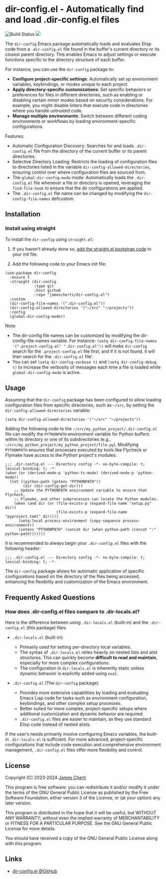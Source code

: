 # dir-config.el - Automatically find and load .dir-config.el files
![Build Status](https://github.com/jamescherti/dir-config.el/actions/workflows/ci.yml/badge.svg)
![](https://raw.githubusercontent.com/jamescherti/dir-config.el/main/.images/made-for-gnu-emacs.svg)

The `dir-config` Emacs package automatically loads and evaluates Elisp code from a `.dir-config.el` file found in the buffer's current directory or its closest parent directory. This enables Emacs to adjust settings or execute functions specific to the directory structure of each buffer.

For instance, you can use the `dir-config` package to:
- **Configure project-specific settings**: Automatically set up environment variables, keybindings, or modes unique to each project.
- **Apply directory-specific customizations**: Set specific behaviors or preferences for files in different directories, such as enabling or disabling certain minor modes based on security considerations. For example, you might disable linters that execute code in directories where you handle untrusted code.
- **Manage multiple environments**: Switch between different coding environments or workflows by loading environment-specific configurations.

Features:
- Automatic Configuration Discovery: Searches for and loads `.dir-config.el` file from the directory of the current buffer or its parent directories.
- Selective Directory Loading: Restricts the loading of configuration files to directories listed in the variable `dir-config-allowed-directories`, ensuring control over where configuration files are sourced from.
- The `global-dir-config-mode` mode: Automatically loads the `.dir-config.el` file whenever a file or directory is opened, leveraging the `find-file-hook` to ensure that the dir configurations are applied.
- The `.dir-config.el` file name can be changed by modifying the `dir-config-file-names` defcustom.

## Installation

### Install using straight

To install the `dir-config` using `straight.el`:

1. If you haven't already done so, [add the straight.el bootstrap code](https://github.com/radian-software/straight.el?tab=readme-ov-file#getting-started) to your init file.

2. Add the following code to your Emacs init file:
``` emacs-lisp
(use-package dir-config
  :ensure t
  :straight (dir-config
             :type git
             :host github
             :repo "jamescherti/dir-config.el")
  :custom
  (dir-config-file-names '(".dir-config.el"))
  (dir-config-allowed-directories '("~/src" "~/projects"))
  :config
  (global-dir-config-mode))
```

Note:
- The dir-config file names can be customized by modifying the dir-config-file-names variable. For instance: ```(setq dir-config-file-names '(".project-config.el" ".dir-config.el"))``` will make `dir-config` search for the `.project-config.el` file first, and if it is not found, it will then search for the `.dir-config.el` file'.
- You can set `(setq dir-config-verbose t)` and `(setq dir-config-debug t)` to increase the verbosity of messages each time a file is loaded while `global-dir-config-mode` is active.

## Usage

Assuming that the `dir-config` package has been configured to allow loading configuration files from specific directories, such as `~/src`, by setting the `dir-config-allowed-directories` variable:
``` emacs-lisp
(setq dir-config-allowed-directories '("~/src" "~/projects"))
```

Adding the following code to the `~/src/my_python_project/.dir-config.el` file can modify the `PYTHONPATH` environment variable for Python buffers within its directory or one of its subdirectories (e.g., `~/src/my_python_project/my_python_project/file.py`). Modifying `PYTHONPATH` ensures that processes executed by tools like Flycheck or Flymake have access to the Python project's modules:
``` emacs-lisp
;;; .dir-config.el --- Directory config -*- no-byte-compile: t; lexical-binding: t; -*-
(when (or (derived-mode-p 'python-ts-mode) (derived-mode-p 'python-mode))
  (let ((python-path (getenv "PYTHONPATH"))
        (dir (dir-config-get-dir)))
    ;; Update the PYTHONPATH environment variable to ensure that Flycheck,
    ;; Flymake, and other subprocesses can locate the Python modules.
    (when (and dir (or (file-exists-p (expand-file-name "setup.py" dir))
                       (file-exists-p (expand-file-name "pyproject.toml" dir))))
      (setq-local process-environment (copy-sequence process-environment))
      (setenv "PYTHONPATH" (concat dir (when python-path (concat ":" python-path)))))))
```

It is recommended to always begin your `.dir-config.el` files with the following header:
```
;;; .dir-config.el --- Directory config -*- no-byte-compile: t; lexical-binding: t; -*-
```

The `dir-config` package allows for automatic application of specific configurations based on the directory of the files being accessed, enhancing the flexibility and customization of the Emacs environment.

## Frequently Asked Questions

### How does .dir-config.el files compare to .dir-locals.el?

Here is the difference between using `.dir-locals.el` (built-in) and the `.dir-config.el` (this package) files:

- `.dir-locals.el` (built-in):
  - Primarily used for setting per-directory local variables.
  - The syntax of `.dir-locals.el` relies heavily on nested lists and alist structures. This can quickly become **difficult to read and maintain**, especially for more complex configurations.
  - The configuration in `dir-locals.el` is inherently static unless dynamic behavior is explicitly added using `eval`.

- `.dir-config.el` (The `dir-config` package):
  - Provides more extensive capabilities by loading and evaluating Emacs Lisp code for tasks such as environment configuration, keybindings, and other complex setup processes.
  - Better suited for more complex, project-specific setups where additional customization and dynamic behavior are required.
  - `.dir-config.el` files are easier to maintain, as they use standard Elisp code instead of nested alists.

If the user’s needs primarily involve configuring Emacs variables, the built-in `.dir-locals.el` is sufficient. For more advanced, project-specific configurations that include code execution and comprehensive environment management, `.dir-config.el` files offer more flexibility and control.

## License

Copyright (C) 2023-2024 [James Cherti](https://www.jamescherti.com)

This program is free software: you can redistribute it and/or modify it under the terms of the GNU General Public License as published by the Free Software Foundation, either version 3 of the License, or (at your option) any later version.

This program is distributed in the hope that it will be useful, but WITHOUT ANY WARRANTY; without even the implied warranty of MERCHANTABILITY or FITNESS FOR A PARTICULAR PURPOSE. See the GNU General Public License for more details.

You should have received a copy of the GNU General Public License along with this program.

## Links

- [dir-config.el @GitHub](https://github.com/jamescherti/dir-config.el)
